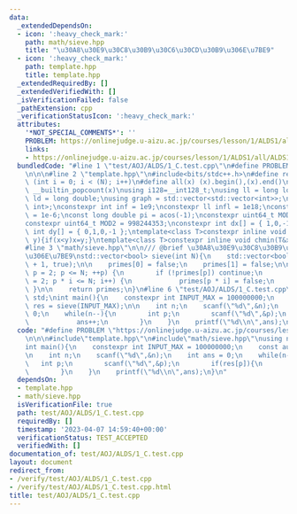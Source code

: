 ```yaml
---
data:
  _extendedDependsOn:
  - icon: ':heavy_check_mark:'
    path: math/sieve.hpp
    title: "\u30A8\u30E9\u30C8\u30B9\u30C6\u30CD\u30B9\u306E\u7BE9"
  - icon: ':heavy_check_mark:'
    path: template.hpp
    title: template.hpp
  _extendedRequiredBy: []
  _extendedVerifiedWith: []
  _isVerificationFailed: false
  _pathExtension: cpp
  _verificationStatusIcon: ':heavy_check_mark:'
  attributes:
    '*NOT_SPECIAL_COMMENTS*': ''
    PROBLEM: https://onlinejudge.u-aizu.ac.jp/courses/lesson/1/ALDS1/all/ALDS1_1_C
    links:
    - https://onlinejudge.u-aizu.ac.jp/courses/lesson/1/ALDS1/all/ALDS1_1_C
  bundledCode: "#line 1 \"test/AOJ/ALDS/1_C.test.cpp\"\n#define PROBLEM \"https://onlinejudge.u-aizu.ac.jp/courses/lesson/1/ALDS1/all/ALDS1_1_C\"\
    \n\n\n#line 2 \"template.hpp\"\n#include<bits/stdc++.h>\n#define rep(i, N) for\
    \ (int i = 0; i < (N); i++)\n#define all(x) (x).begin(),(x).end()\n#define popcount(x)\
    \ __builtin_popcount(x)\nusing i128=__int128_t;\nusing ll = long long;\nusing\
    \ ld = long double;\nusing graph = std::vector<std::vector<int>>;\nusing P = std::pair<int,\
    \ int>;\nconstexpr int inf = 1e9;\nconstexpr ll infl = 1e18;\nconstexpr ld eps\
    \ = 1e-6;\nconst long double pi = acos(-1);\nconstexpr uint64_t MOD = 1e9 + 7;\n\
    constexpr uint64_t MOD2 = 998244353;\nconstexpr int dx[] = { 1,0,-1,0 };\nconstexpr\
    \ int dy[] = { 0,1,0,-1 };\ntemplate<class T>constexpr inline void chmax(T&x,T\
    \ y){if(x<y)x=y;}\ntemplate<class T>constexpr inline void chmin(T&x,T y){if(x>y)x=y;}\n\
    #line 3 \"math/sieve.hpp\"\n\n/// @brief \u30A8\u30E9\u30C8\u30B9\u30C6\u30CD\u30B9\
    \u306E\u7BE9\nstd::vector<bool> sieve(int N){\n    std::vector<bool> primes(N\
    \ + 1, true);\n\n    primes[0] = false;\n    primes[1] = false;\n\n    for (int\
    \ p = 2; p <= N; ++p) {\n        if (!primes[p]) continue;\n        for (int i\
    \ = 2; p * i <= N; i++) {\n            primes[p * i] = false;\n        }\n   \
    \ }\n\n    return primes;\n}\n#line 6 \"test/AOJ/ALDS/1_C.test.cpp\"\nusing namespace\
    \ std;\nint main(){\n    constexpr int INPUT_MAX = 100000000;\n    const auto\
    \ res = sieve(INPUT_MAX);\n\n    int n;\n    scanf(\"%d\",&n);\n    int ans =\
    \ 0;\n    while(n--){\n        int p;\n        scanf(\"%d\",&p);\n        if(res[p]){\n\
    \            ans++;\n        }\n    }\n    printf(\"%d\\n\",ans);\n}\n"
  code: "#define PROBLEM \"https://onlinejudge.u-aizu.ac.jp/courses/lesson/1/ALDS1/all/ALDS1_1_C\"\
    \n\n\n#include\"template.hpp\"\n#include\"math/sieve.hpp\"\nusing namespace std;\n\
    int main(){\n    constexpr int INPUT_MAX = 100000000;\n    const auto res = sieve(INPUT_MAX);\n\
    \n    int n;\n    scanf(\"%d\",&n);\n    int ans = 0;\n    while(n--){\n     \
    \   int p;\n        scanf(\"%d\",&p);\n        if(res[p]){\n            ans++;\n\
    \        }\n    }\n    printf(\"%d\\n\",ans);\n}\n"
  dependsOn:
  - template.hpp
  - math/sieve.hpp
  isVerificationFile: true
  path: test/AOJ/ALDS/1_C.test.cpp
  requiredBy: []
  timestamp: '2023-04-07 14:59:40+00:00'
  verificationStatus: TEST_ACCEPTED
  verifiedWith: []
documentation_of: test/AOJ/ALDS/1_C.test.cpp
layout: document
redirect_from:
- /verify/test/AOJ/ALDS/1_C.test.cpp
- /verify/test/AOJ/ALDS/1_C.test.cpp.html
title: test/AOJ/ALDS/1_C.test.cpp
---
```

